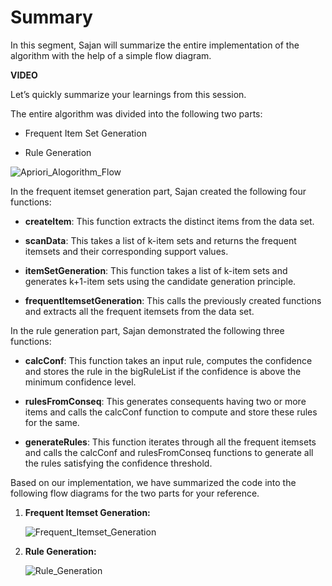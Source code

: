 # Summary

In this segment, Sajan will summarize the entire implementation of the algorithm with the help of a simple flow diagram.

**VIDEO**

Let’s quickly summarize your learnings from this session.

The entire algorithm was divided into the following two parts:

- Frequent Item Set Generation

- Rule Generation

![Apriori_Alogorithm_Flow](https://i.ibb.co/wsJBF1x/Apriori-Alogorithm-Flow.png)  

In the frequent itemset generation part, Sajan created the following four functions:

- **createItem**: This function extracts the distinct items from the data set.

- **scanData**: This takes a list of k-item sets and returns the frequent itemsets and their corresponding support values.

- **itemSetGeneration**: This function takes a list of k-item sets and generates k+1-item sets using the candidate generation principle.

- **frequentItemsetGeneration**: This calls the previously created functions and extracts all the frequent itemsets from the data set.

In the rule generation part, Sajan demonstrated the following three functions:

- **calcConf**: This function takes an input rule, computes the confidence and stores the rule in the bigRuleList if the confidence is above the minimum confidence level.

- **rulesFromConseq**: This generates consequents having two or more items and calls the calcConf function to compute and store these rules for the same.

- **generateRules**: This function iterates through all the frequent itemsets and calls the calcConf and rulesFromConseq functions to generate all the rules satisfying the confidence threshold.

Based on our implementation, we have summarized the code into the following flow diagrams for the two parts for your reference.

1. **Frequent Itemset Generation:**

   ![Frequent_Itemset_Generation](https://i.ibb.co/1QrtD2v/Frequent-Itemset-Generation.png)  

2. **Rule Generation:**

   ![Rule_Generation](https://i.ibb.co/Yc0xQcL/Rule-Generation.png)
